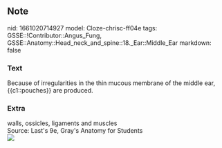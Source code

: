 ## Note
nid: 1661020714927
model: Cloze-chrisc-ff04e
tags: GSSE::!Contributor::Angus_Fung, GSSE::Anatomy::Head_neck_and_spine::18._Ear::Middle_Ear
markdown: false

### Text
Because of irregularities in the thin mucous membrane of the middle ear, {{c1::pouches}} are produced.

### Extra
<div>
  walls, ossicles, ligaments and muscles
</div>
<div>
  Source: Last's 9e, Gray's Anatomy for Students
</div>
<div><img src=
"paste-84f39d000786091f3208a94806d0684657c33c11.jpg"></div>

